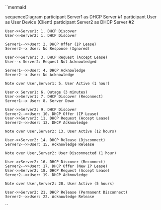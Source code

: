 ``mermaid


sequenceDiagram
    participant Server1 as DHCP Server #1
    participant User as User Device (Client)
    participant Server2 as DHCP Server #2

    User->>Server1: 1. DHCP Discover
    User->>Server2: 1. DHCP Discover

    Server1-->>User: 2. DHCP Offer (IP Lease)
    Server2--x User: No Response (Ignored)

    User->>Server1: 3. DHCP Request (Accept Lease)
    User--x Server2: Request Not Acknowledged

    Server1-->>User: 4. DHCP Acknowledge
    Server2--x User: No Acknowledge

    Note over User,Server1: 5. User Active (1 hour)

    User-x Server1: 6. Outage (3 minutes)
    User->>Server1: 7. DHCP Discover (Reconnect)
    Server1--x User: 8. Server Down

    User->>Server2: 9. DHCP Discover
    Server2-->>User: 10. DHCP Offer (IP Lease)
    User->>Server2: 11. DHCP Request (Accept Lease)
    Server2-->>User: 12. DHCP Acknowledge

    Note over User,Server2: 13. User Active (12 hours)

    User->>Server2: 14. DHCP Release (Disconnect)
    Server2-->>User: 15. Acknowledge Release

    Note over User,Server2: User Disconnected (1 hour)

    User->>Server2: 16. DHCP Discover (Reconnect)
    Server2-->>User: 17. DHCP Offer (New IP Lease)
    User->>Server2: 18. DHCP Request (Accept Lease)
    Server2-->>User: 19. DHCP Acknowledge

    Note over User,Server2: 20. User Active (5 hours)

    User->>Server2: 21. DHCP Release (Permanent Disconnect)
    Server2-->>User: 22. Acknowledge Release

``

